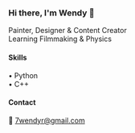  ### Hi there, I'm Wendy 👋  

Painter, Designer & Content Creator  
Learning Filmmaking & Physics  

#### Skills  
• Python  
• C++  

#### Contact  
📧 7wendyr@gmail.com  
<!--
**wendyhern/wendyhern** is a ✨ _special_ ✨ repository because its `README.md` (this file) appears on your GitHub profile.

Here are some ideas to get you started:

- 🔭 I’m currently working on ...
- 🌱 I’m currently learning ...
- 👯 I’m looking to collaborate on ...
- 🤔 I’m looking for help with ...
- 💬 Ask me about ...
- 📫 How to reach me: ...
- 😄 Pronouns: ...
- ⚡ Fun fact: ...
-->
